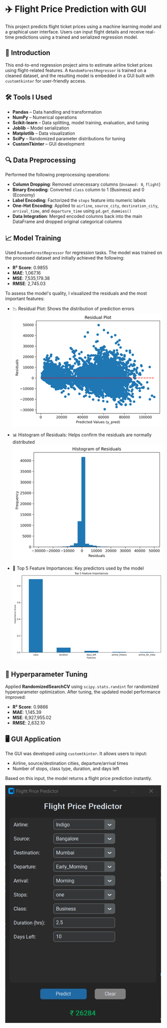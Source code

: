 # ✈️ Flight Price Prediction with GUI

This project predicts flight ticket prices using a machine learning model and a graphical user interface. Users can input flight details and receive real-time predictions using a trained and serialized regression model.

## 📌 Introduction

This end-to-end regression project aims to estimate airline ticket prices using flight-related features. A `RandomForestRegressor` is trained on a cleaned dataset, and the resulting model is embedded in a GUI built with `customtkinter` for user-friendly access.

## 🛠 Tools I Used

- **Pandas** – Data handling and transformation  
- **NumPy** – Numerical operations  
- **Scikit-learn** – Data splitting, model training, evaluation, and tuning  
- **Joblib** – Model serialization  
- **Matplotlib** – Data visualization  
- **SciPy** – Randomized parameter distributions for tuning  
- **CustomTkinter** – GUI development

## 🔍 Data Preprocessing

Performed the following preprocessing operations:

- **Column Dropping**: Removed unnecessary columns (`Unnamed: 0`, `flight`)  
- **Binary Encoding**: Converted `class` column to 1 (Business) and 0 (Economy)  
- **Label Encoding**: Factorized the `stops` feature into numeric labels  
- **One-Hot Encoding**: Applied to `airline`, `source_city`, `destination_city`, `arrival_time`, and `departure_time` using `pd.get_dummies()`  
- **Data Integration**: Merged encoded columns back into the main DataFrame and dropped original categorical columns

## 📈 Model Training

Used `RandomForestRegressor` for regression tasks. The model was trained on the processed dataset and initially achieved the following:

- **R² Score**: 0.9855  
- **MAE**: 1,067.16 
- **MSE**: 7,535,179.38  
- **RMSE**: 2,745.03

To assess the model's quality, I visualized the residuals and the most important features:

- 📉 Residual Plot: Shows the distribution of prediction errors  
  <img src="assets/residual_scatter.png" alt="Residual Scatter Plot" width="500"/>

- 📊 Histogram of Residuals: Helps confirm the residuals are normally distributed  
  <img src="assets/residual_hist.png" alt="Residual Histogram" width="500"/>

- 🌟 Top 5 Feature Importances: Key predictors used by the model  
  <img src="assets/top5_features.png" alt="Top 5 Feature Importances" width="500"/>

## 🔧 Hyperparameter Tuning

Applied **RandomizedSearchCV** using `scipy.stats.randint` for randomized hyperparameter optimization. After tuning, the updated model performance improved:

- **R² Score**: 0.9866  
- **MAE**: 1,145.39
- **MSE**: 6,927,955.02  
- **RMSE**: 2,632.10

## 🖥 GUI Application

The GUI was developed using `customtkinter`. It allows users to input:

- Airline, source/destination cities, departure/arrival times  
- Number of stops, class type, duration, and days left  

Based on this input, the model returns a flight price prediction instantly.

<img src="assets/gui.jpg" alt="gui" width="500"/>